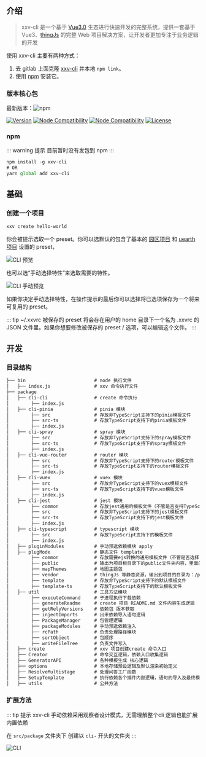 ## 介绍

> xxv-cli 是一个基于 [Vue3.0](https://v3.cn.vuejs.org/) 生态进行快速开发的完整系统，提供一套基于 Vue3、[thingJs](http://www.thingjs.com/guide/) 的完整 Web 项目解决方案，让开发者更加专注于业务逻辑的开发

使用 xxv-cli 主要有两种方式：

1. 去 gitlab 上面克隆 [xxv-cli](https://git.uino.com/lanshikeng/xxv-cli) 并本地 `npm link`。
2. 使用 [npm](#npm) 安装它。

### 版本核心包

最新版本：![npm](https://img.shields.io/badge/xxv--cli-1.0.0--Alpha.1-brightgreen)

<p align="left">
  <a href="https://www.npmjs.com/package/commander/v/6.2.0"><img src="https://img.shields.io/badge/commander-6.2.0-brightgreen" alt="Version"></a>
  <a href="https://nodejs.org/en/about/releases/"><img src="https://img.shields.io/badge/node-%3E%3D12.0.0-green" alt="Node Compatibility"></a>
  <a href="https://nodejs.org/en/about/releases/"><img src="https://img.shields.io/badge/npm-%3E%3D6.0.0-red" alt="Node Compatibility"></a>
  <a href="https://www.npmjs.com"><img src="https://img.shields.io/badge/license-MIT-blue" alt="License"></a>
 </p>


### npm 

::: warning 提示
目前暂时没有发包到 npm
:::

```javascript
npm install -g xxv-cli
# OR
yarn global add xxv-cli
```

## 基础

### 创建一个项目


```bash
xxv create hello-world
```

你会被提示选取一个 preset。你可以选默认的包含了基本的 [园区项目](#介绍) 和 [uearth项目](#介绍) 设置的 preset，

![CLI 预览](/cli-new-project.png)

也可以选“手动选择特性”来选取需要的特性。

![CLI 手动预览](/cli-manual-project.png)

如果你决定手动选择特性，在操作提示的最后你可以选择将已选项保存为一个将来可复用的 preset。

::: tip ~/.xxvrc
被保存的 preset 将会存在用户的 home 目录下一个名为 .xxvrc 的 JSON 文件里。如果你想要修改被保存的 preset / 选项，可以编辑这个文件。
:::

## 开发

### 目录结构

```markdown
├── bin                         # node 执行文件
│   ├── index.js                # xxv 命令执行文件
├── package
│   ├── cli-cli                 # create 命令执行
│        ├── index.js
│   ├── cli-pinia               # pinia 模块
│        ├── src                # 存放非TypeScript支持下的pinia模板文件
│        ├── src-ts             # 存放TypeScript支持下的pinia模板文件
│        ├── index.js
│   ├── cli-spray               # spray 模块
│        ├── src                # 存放非TypeScript支持下的spray模板文件
│        ├── src-ts             # 存放TypeScript支持下的spray模板文件
│        ├── index.js
│   ├── cli-vue-router          # router 模块
│        ├── src                # 存放非TypeScript支持下的router模板文件
│        ├── src-ts             # 存放TypeScript支持下的router模板文件
│        ├── index.js
│   ├── cli-vuex                # vuex 模块
│        ├── src                # 存放非TypeScript支持下的vuex模板文件
│        ├── src-ts             # 存放TypeScript支持下的vuex模板文件
│        ├── index.js
│   ├── cli-jest                # jest 模块
│        ├── common             # 存放jest通用的模板文件（不管是否支持TypeScript）
│        ├── src                # 存放非TypeScript支持下的jest模板文件
│        ├── src-ts             # 存放TypeScript支持下的jest模板文件
│        ├── index.js
│   ├── cli-typescript          # typescript 模块
│        ├── src                # 存放TypeScript支持下的模板文件
│        ├── index.js
│   ├── pluginModules           # 手动预选依赖模块 apply
│   ├── plugMode                # 静态文件 template
│        ├── common             # 存放需要ejs转换的通用模板文件（不管是否选择了TypeScript支持）
│        ├── public             # 输出为项目根目录下的public文件夹内容，里面的文件内容是不需要ejs转换的模板文件
│        ├── mapThemes          # 地图主题包
│        ├── vendor             # thingJs 等静态资源，输出到项目的目录为：/public/vendor
│        ├── template           # 存放非TypeScript支持下的默认模板文件
│        ├── template-ts        # 存放TypeScript支持下的默认模板文件
│   ├── util                    # 工具方法模块
│        ├── executeCommand     # 子进程执行下载依赖
│        ├── generateReadme     # create 项目 README.md 文件内容生成逻辑
│        ├── getRelyVersions    # 依赖包 版本获取
│        ├── injectImports      # 出来依赖导入语句逻辑
│        ├── PackageManager     # 包管理逻辑
│        ├── packageModules     # 手动预选依赖注入
│        ├── rcPath             # 负责处理路径模块
│        ├── sortObject         # 包顺序
│        ├── writeFileTree      # 负责文件写入
│   ├── create                  # xxv 项目创建create 命令入口
│   ├── Creator                 # 命令交互逻辑，依赖入口收集逻辑
│   ├── GeneratorAPI            # 各种模板生成 核心逻辑
│   ├── options                 # 本地存储预设逻辑及默认渲染初始定义
│   ├── ResolveMultistage       # 处理问答工厂函数
│   ├── SetupTemplate           # 执行依赖各个插件内部逻辑，语句的导入及最终模板的生成
│   ├── utils                   # 公共方法
```

### 扩展方法

::: tip  提示
xxv-cli 手动依赖采用观察者设计模式，无需理解整个cli 逻辑也能扩展内置依赖

在 `src/package` 文件夹下 创建以 `cli-` 开头的文件夹 
:::

![CLI](/extend.png)